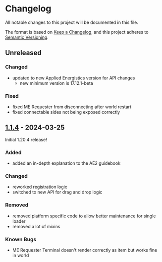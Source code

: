 # Changelog

All notable changes to this project will be documented in this file.

The format is based on [Keep a Changelog],
and this project adheres to [Semantic Versioning].

## Unreleased

### Changed

- updated to new Applied Energistics version for API changes
  - new minimum version is 17.12.1-beta

### Fixed

- fixed ME Requester from disconnecting after world restart
- fixed connectable sides not being exposed correctly

## [1.1.4] - 2024-03-25

Initial 1.20.4 release!

### Added

- added an in-depth explanation to the AE2 guidebook

### Changed

- reworked registration logic
- switched to new API for drag and drop logic

### Removed

- removed platform specific code to allow better maintenance for single loader
- removed a lot of mixins

### Known Bugs

- ME Requester Terminal doesn't render correctly as item but works fine in world

<!-- Links -->
[keep a changelog]: https://keepachangelog.com/en/1.0.0/
[semantic versioning]: https://semver.org/spec/v2.0.0.html

<!-- Versions -->
[1.1.4]: https://github.com/AlmostReliable/merequester/releases/tag/v1.20.4-1.1.4
